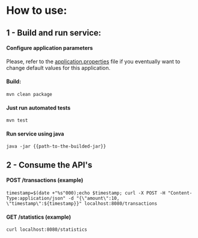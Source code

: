 # How to use:

## 1 - Build and run service:

#### Configure application parameters
Please, refer to the [application.properties](/src/main/resources/application.properties) file if you eventually want to change default values for this application. 

#### Build:
```
mvn clean package
```
#### Just run automated tests
```
mvn test
```

#### Run service using java
```
java -jar {{path-to-the-builded-jar}}
```

## 2 - Consume the API's
#### POST /transactions (example)
```
timestamp=$(date +"%s"000);echo $timestamp; curl -X POST -H "Content-Type:application/json" -d "{\"amount\":10, \"timestamp\":${timestamp}}" localhost:8080/transactions
```

#### GET /statistics (example)
```
curl localhost:8080/statistics
```
